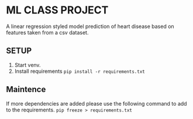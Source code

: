 # ML CLASS PROJECT
A linear regression styled model prediction of heart disease based on features taken from a csv dataset.

## SETUP
1. Start venv.
2. Install requirements `pip install -r requirements.txt`

## Maintence
If more dependencies are added please use the following command to add to the requirements.
`pip freeze > requirements.txt`